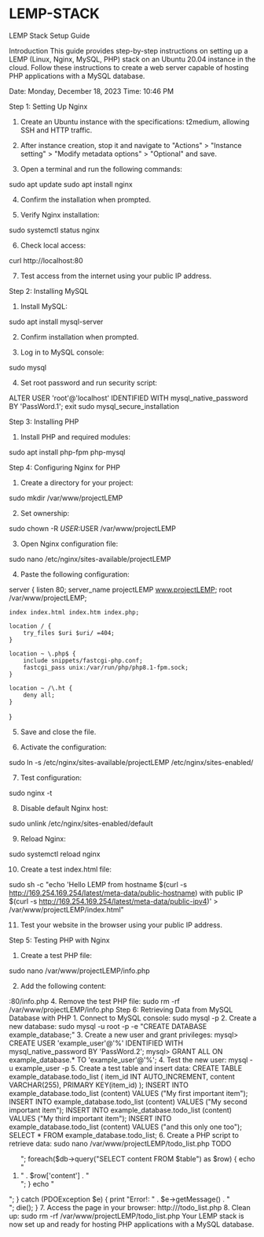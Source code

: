 # LEMP-STACK
LEMP Stack Setup Guide

Introduction
This guide provides step-by-step instructions on setting up a LEMP (Linux, Nginx, MySQL, PHP) stack on an Ubuntu 20.04 instance in the cloud. Follow these instructions to create a web server capable of hosting PHP applications with a MySQL database.

Date: Monday, December 18, 2023
Time: 10:46 PM

Step 1: Setting Up Nginx

1. Create an Ubuntu instance with the specifications: t2medium, allowing SSH and HTTP traffic.

2. After instance creation, stop it and navigate to "Actions" > "Instance setting" > "Modify metadata options" > "Optional" and save.

3. Open a terminal and run the following commands:

sudo apt update
sudo apt install nginx

4. Confirm the installation when prompted.

5. Verify Nginx installation:

sudo systemctl status nginx

6. Check local access:

curl http://localhost:80

7. Test access from the internet using your public IP address.

Step 2: Installing MySQL

1. Install MySQL:

sudo apt install mysql-server

2. Confirm installation when prompted.

3. Log in to MySQL console:

sudo mysql

4. Set root password and run security script:

ALTER USER 'root'@'localhost' IDENTIFIED WITH mysql_native_password BY 'PassWord.1';
exit
sudo mysql_secure_installation

Step 3: Installing PHP

1. Install PHP and required modules:

sudo apt install php-fpm php-mysql

Step 4: Configuring Nginx for PHP

1. Create a directory for your project:

sudo mkdir /var/www/projectLEMP

2. Set ownership:

sudo chown -R $USER:$USER /var/www/projectLEMP

3. Open Nginx configuration file:

sudo nano /etc/nginx/sites-available/projectLEMP

4. Paste the following configuration:

server {
    listen 80;
    server_name projectLEMP www.projectLEMP;
    root /var/www/projectLEMP;

    index index.html index.htm index.php;

    location / {
        try_files $uri $uri/ =404;
    }

    location ~ \.php$ {
        include snippets/fastcgi-php.conf;
        fastcgi_pass unix:/var/run/php/php8.1-fpm.sock;
    }

    location ~ /\.ht {
        deny all;
    }
}

5. Save and close the file.

6. Activate the configuration:

sudo ln -s /etc/nginx/sites-available/projectLEMP /etc/nginx/sites-enabled/

7. Test configuration:

sudo nginx -t

8. Disable default Nginx host:

sudo unlink /etc/nginx/sites-enabled/default

9. Reload Nginx:

sudo systemctl reload nginx

10. Create a test index.html file:

sudo sh -c "echo 'Hello LEMP from hostname $(curl -s http://169.254.169.254/latest/meta-data/public-hostname) with public IP $(curl -s http://169.254.169.254/latest/meta-data/public-ipv4)' > /var/www/projectLEMP/index.html"

11. Test your website in the browser using your public IP address.

Step 5: Testing PHP with Nginx

1. Create a test PHP file:

sudo nano /var/www/projectLEMP/info.php

2. Add the following content:

<?php
phpinfo();

3. Access the page in your browser:

http://<Public-DNS-Name>:80/info.php

4. Remove the test PHP file:

sudo rm -rf /var/www/projectLEMP/info.php

Step 6: Retrieving Data from MySQL Database with PHP

1. Connect to MySQL console:

sudo mysql -p

2. Create a new database:

sudo mysql -u root -p -e "CREATE DATABASE example_database;"

3. Create a new user and grant privileges:

mysql> CREATE USER 'example_user'@'%' IDENTIFIED WITH mysql_native_password BY 'PassWord.2';
mysql> GRANT ALL ON example_database.* TO 'example_user'@'%';

4. Test the new user:

mysql -u example_user -p

5. Create a test table and insert data:

CREATE TABLE example_database.todo_list (
    item_id INT AUTO_INCREMENT,
    content VARCHAR(255),
    PRIMARY KEY(item_id)
);

INSERT INTO example_database.todo_list (content) VALUES ("My first important item");
INSERT INTO example_database.todo_list (content) VALUES ("My second important item");
INSERT INTO example_database.todo_list (content) VALUES ("My third important item");
INSERT INTO example_database.todo_list (content) VALUES ("and this only one too");

SELECT * FROM example_database.todo_list;

6. Create a PHP script to retrieve data:

sudo nano /var/www/projectLEMP/todo_list.php

<?php
$user = "example_user";
$password = "PassWord.2";
$database = "example_database";
$table = "todo_list";

try {
  $db = new PDO("mysql:host=localhost;dbname=$database", $user, $password);
  echo "<h2>TODO</h2><ol>";
  foreach($db->query("SELECT content FROM $table") as $row) {
    echo "<li>" . $row['content'] . "</li>";
  }
  echo "</ol>";
} catch (PDOException $e) {
    print "Error!: " . $e->getMessage() . "<br/>";
    die();
}

7. Access the page in your browser:

http://<Public_domain_or_IP>/todo_list.php

8. Clean up:

sudo rm -rf /var/www/projectLEMP/todo_list.php

Your LEMP stack is now set up and ready for hosting PHP applications with a MySQL database.